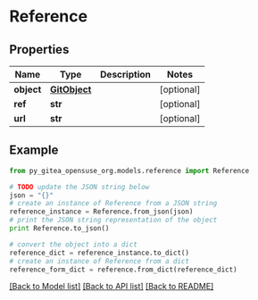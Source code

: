 # Reference


## Properties

Name | Type | Description | Notes
------------ | ------------- | ------------- | -------------
**object** | [**GitObject**](GitObject.md) |  | [optional] 
**ref** | **str** |  | [optional] 
**url** | **str** |  | [optional] 

## Example

```python
from py_gitea_opensuse_org.models.reference import Reference

# TODO update the JSON string below
json = "{}"
# create an instance of Reference from a JSON string
reference_instance = Reference.from_json(json)
# print the JSON string representation of the object
print Reference.to_json()

# convert the object into a dict
reference_dict = reference_instance.to_dict()
# create an instance of Reference from a dict
reference_form_dict = reference.from_dict(reference_dict)
```
[[Back to Model list]](../README.md#documentation-for-models) [[Back to API list]](../README.md#documentation-for-api-endpoints) [[Back to README]](../README.md)


